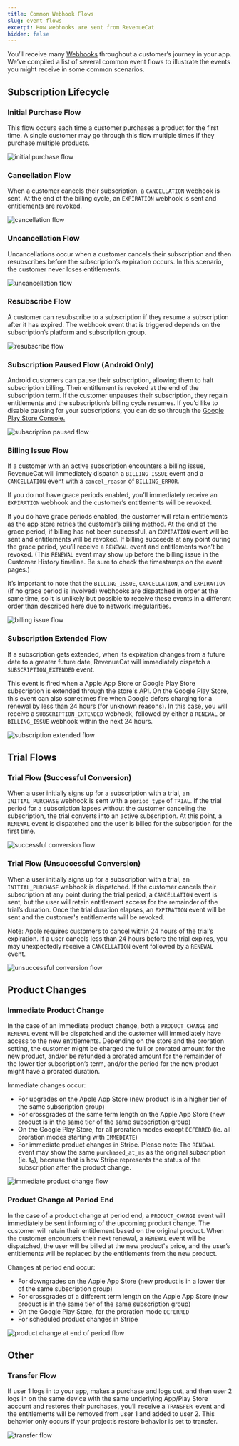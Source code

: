 ```yaml
---
title: Common Webhook Flows
slug: event-flows
excerpt: How webhooks are sent from RevenueCat
hidden: false
---
```


You’ll receive many [Webhooks](/integrations/webhooks) throughout a customer’s journey in your app. We’ve compiled a list of several common event flows to illustrate the events you might receive in some common scenarios.

## Subscription Lifecycle

### Initial Purchase Flow

This flow occurs each time a customer purchases a product for the first time. A single customer may go through this flow multiple times if they purchase multiple products.

![initial purchase flow](/images/df3afa4-initial-purchase_c67ae9a7b3b60315c362a264a5b526e3.png)

### Cancellation Flow

When a customer cancels their subscription, a `CANCELLATION` webhook is sent. At the end of the billing cycle, an `EXPIRATION` webhook is sent and entitlements are revoked.

![cancellation flow](/images/610bed1-cancellation_af2f860738f1905efd0fcaf4ee5d13d8.png)

### Uncancellation Flow

Uncancellations occur when a customer cancels their subscription and then resubscribes before the subscription’s expiration occurs. In this scenario, the customer never loses entitlements.

![uncancellation flow](/images/867ad7f-uncancellation_073cedd3b44e8ec63e4ad3dd3086a9d8.png)

### Resubscribe Flow

A customer can resubscribe to a subscription if they resume a subscription after it has expired. The webhook event that is triggered depends on the subscription’s platform and subscription group.

![resubscribe flow](/images/fd75ee9-resubscribe_6dcaac933ad21c0905514cd8fbc3d047.png)

### Subscription Paused Flow (Android Only)

Android customers can pause their subscription, allowing them to halt subscription billing. Their entitlement is revoked at the end of the subscription term. If the customer unpauses their subscription, they regain entitlements and the subscription’s billing cycle resumes. If you’d like to disable pausing for your subscriptions, you can do so through the [Google Play Store Console.](https://developer.android.com/google/play/billing/subscriptions#pause)

![subscription paused flow](/images/0900f59-pause_6cc43e23e96b8ccfa78c2e7a5f99dd75.png)

### Billing Issue Flow

If a customer with an active subscription encounters a billing issue, RevenueCat will immediately dispatch a `BILLING_ISSUE` event and a `CANCELLATION` event with a `cancel_reason` of `BILLING_ERROR`.

If you do not have grace periods enabled, you’ll immediately receive an `EXPIRATION` webhook and the customer’s entitlements will be revoked.

If you do have grace periods enabled, the customer will retain entitlements as the app store retries the customer’s billing method. At the end of the grace period, if billing has not been successful, an `EXPIRATION` event will be sent and entitlements will be revoked. If billing succeeds at any point during the grace period, you’ll receive a `RENEWAL` event and entitlements won’t be revoked. (This `RENEWAL` event may show up before the billing issue in the Customer History timeline. Be sure to check the timestamps on the event pages.)

It’s important to note that the `BILLING_ISSUE`, `CANCELLATION`, and `EXPIRATION` (if no grace period is involved) webhooks are dispatched in order at the same time, so it is unlikely but possible to receive these events in a different order than described here due to network irregularities.

![billing issue flow](/images/5838053-billing-issue_f3e15ec821e423321c389308261b17c6.png)

### Subscription Extended Flow

If a subscription gets extended, when its expiration changes from a future date to a greater future date, RevenueCat will immediately dispatch a `SUBSCRIPTION_EXTENDED` event.

This event is fired when a Apple App Store or Google Play Store subscription is extended through the store's API. On the Google Play Store, this event can also sometimes fire when Google defers charging for a renewal by less than 24 hours (for unknown reasons). In this case, you will receive a `SUBSCRIPTION_EXTENDED` webhook, followed by either a `RENEWAL` or `BILLING_ISSUE` webhook within the next 24 hours.

![subscription extended flow](/images/275552420-88fa2dfa-3dd5-49e7-a6e0-9391e25453a2_bf76417ce031f5858fbc775ff519fbe0.png)

## Trial Flows

### Trial Flow (Successful Conversion)

When a user initially signs up for a subscription with a trial, an `INITIAL_PURCHASE` webhook is sent with a `period_type` of `TRIAL`. If the trial period for a subscription lapses without the customer canceling the subscription, the trial converts into an active subscription. At this point, a `RENEWAL` event is dispatched and the user is billed for the subscription for the first time.

![successful conversion flow](/images/6a5edb1-successful-conversion_1f8aaade8e16466ad8ee1ea4e668da58.png)

### Trial Flow (Unsuccessful Conversion)

When a user initially signs up for a subscription with a trial, an `INITIAL_PURCHASE` webhook is dispatched. If the customer cancels their subscription at any point during the trial period, a `CANCELLATION` event is sent, but the user will retain entitlement access for the remainder of the trial’s duration. Once the trial duration elapses, an `EXPIRATION` event will be sent and the customer's entitlements will be revoked.

Note: Apple requires customers to cancel within 24 hours of the trial’s expiration. If a user cancels less than 24 hours before the trial expires, you may unexpectedly receive a `CANCELLATION` event followed by a `RENEWAL` event.

![unsuccessful conversion flow](/images/3458b49-unsuccessful-conversion_037fe711960c23c4284610978c5ed951.png)

## Product Changes

### Immediate Product Change

In the case of an immediate product change, both a `PRODUCT_CHANGE` and `RENEWAL` event will be dispatched and the customer will immediately have access to the new entitlements. Depending on the store and the proration setting, the customer might be charged the full or prorated amount for the new product, and/or be refunded a prorated amount for the remainder of the lower tier subscription’s term, and/or the period for the new product might have a prorated duration.

Immediate changes occur:

- For upgrades on the Apple App Store (new product is in a higher tier of the same subscription group)
- For crossgrades of the same term length on the Apple App Store (new product is in the same tier of the same subscription group)
- On the Google Play Store, for all proration modes except `DEFERRED` (ie. all proration modes starting with `IMMEDIATE`)
- For immediate product changes in Stripe. Please note: The `RENEWAL` event may show the same `purchased_at_ms` as the original subscription (ie. t₀), because that is how Stripe represents the status of the subscription after the product change.

![immediate product change flow](https://github.com/RevenueCat/revenuecat-docs/assets/14286938/461fc856-60c5-4a9b-b568-22ef7295e212)

### Product Change at Period End

In the case of a product change at period end, a `PRODUCT_CHANGE` event will immediately be sent informing of the upcoming product change. The customer will retain their entitlement based on the original product. When the customer encounters their next renewal, a `RENEWAL` event will be dispatched, the user will be billed at the new product's price, and the user’s entitlements will be replaced by the entitlements from the new product.

Changes at period end occur:

- For downgrades on the Apple App Store (new product is in a lower tier of the same subscription group)
- For crossgrades of a different term length on the Apple App Store (new product is in the same tier of the same subscription group)
- On the Google Play Store, for the proration mode `DEFERRED`
- For scheduled product changes in Stripe

![product change at end of period flow](https://github.com/RevenueCat/revenuecat-docs/assets/14286938/6441cc2b-aef9-4c45-8477-e5154829756a)

## Other

### Transfer Flow

If user 1 logs in to your app, makes a purchase and logs out, and then user 2 logs in on the same device with the same underlying App/Play Store account and restores their purchases, you’ll receive a `TRANSFER `event and the entitlements will be removed from user 1 and added to user 2. This behavior only occurs if your project’s restore behavior is set to transfer.

![transfer flow](/images/2482a1a-transfer_81197f7eda571270b9bcc8d24242c9d8.png)
